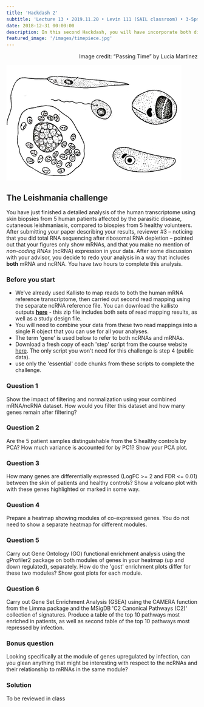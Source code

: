 ```yaml
---
title: 'Hackdash 2'
subtitle: 'Lecture 13 • 2019.11.20 • Levin 111 (SAIL classroom) • 3-5pm'
date: 2018-12-31 00:00:00
description: In this second Hackdash, you will have incorporate both differential gene expression analysis and downstream functional enrichment analysis to interroagte the human transcriptional response in the skin of patients infected with Leishmania braziliensis.
featured_image: '/images/timepiece.jpg'
---
```


<div style="text-align: right"> Image credit: “Passing Time” by Lucia Martinez </div>

![](/images/leish.png)

## The Leishmania challenge

You have just finished a detailed analysis of the human transcriptome using skin biopsies from 5 human patients affected by the parasitic disease, cutaneous leishmaniasis, compared to biospies from 5 healthy volunteers.  After submitting your paper describing your results, reviewer #3 – noticing that you did total RNA sequencing after ribosomal RNA depletion – pointed out that your figures only show mRNAs, and that you make no mention of *non-coding RNAs* (ncRNA) expression in your data.  After some discussion with your advisor, you decide to redo your analysis in a way that includes **both** mRNA and ncRNA.  You have two hours to complete this analysis.

### Before you start

* We've already used Kallisto to map reads to both the human mRNA reference transcriptome, then carried out second read mapping using the separate ncRNA reference file.  You can download the kallisto outputs **[here](https://drive.google.com/file/d/1Q6_zhLjxCdVOByo4I_EIbZ9TMlpKJ1aD/view?usp=sharing)** - this zip file includes both sets of read mapping results, as well as a study design file. 
* You will need to combine your data from these two read mappings into a single R object that you can use for all your analyses.
* The term 'gene' is used below to refer to both ncRNAs and mRNAs. 
* Download a fresh copy of each 'step' script from the course website [here](http://diytranscriptomics.com/scripts). The only script you won't need for this challenge is step 4 (public data).
* use only the 'essential' code chunks from these scripts to complete the challenge.

### Question 1

Show the impact of filtering and normalization using your combined mRNA/ncRNA dataset.  How would you filter this dataset and how many genes remain after filtering?

### Question 2

Are the 5 patient samples distinguishable from the 5 healthy controls by PCA?  How much variance is accounted for by PC1?  Show your PCA plot.

### Question 3

How many genes are differentially expressed (LogFC >= 2 and FDR <= 0.01) between the skin of patients and healthy controls?  Show a volcano plot with with these genes highlighted or marked in some way.

### Question 4

Prepare a heatmap showing modules of co-expressed genes. You do not need to show a separate heatmap for different modules.  

### Question 5

Carry out Gene Ontology (GO) functional enrichment analysis using the gProfiler2 package on both modules of genes in your heatmap (up and down regulated), separately.  How do the 'gost' enrichment plots differ for these two modules?  Show gost plots for each module.

### Question 6

Carry out Gene Set Enrichment Analysis (GSEA) using the CAMERA function from the Limma package and the MSigDB 'C2 Canonical Pathways (C2)' collection of signatures.  Produce a table of the top 10 pathways most enriched in patients, as well as second table of the top 10 pathways most repressed by infection.

### Bonus question

Looking specifically at the module of genes upregulated by infection, can you glean anything that might be interesting with respect to the ncRNAs and their relationship to mRNAs in the same module?

### Solution

To be reviewed in class